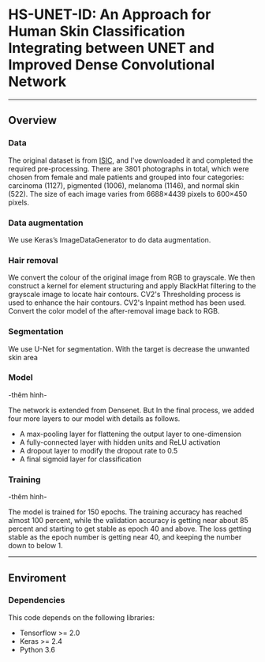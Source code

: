 # HS-UNET-ID: An Approach for Human Skin Classification Integrating between UNET and Improved Dense Convolutional Network
---

## Overview

### Data

The original dataset is from [ISIC](https://www.isic-archive.com), and I've downloaded it and completed the required pre-processing. There are 3801 photographs in total, which were chosen from female and male patients and grouped into four categories: carcinoma (1127), pigmented (1006), melanoma (1146), and normal skin (522). The size of each image varies from 6688×4439 pixels to 600×450 pixels.

### Data augmentation

We use Keras’s ImageDataGenerator to do data augmentation.

### Hair removal

We convert the colour of the original image from RGB to grayscale. We then construct a kernel for element structuring and apply BlackHat filtering to the grayscale image to locate hair contours. CV2's Thresholding process is used to enhance the hair contours. CV2's Inpaint method has been used. Convert the color model of the after-removal image back to RGB.

### Segmentation

We use U-Net for segmentation. With the target is decrease the unwanted skin area 

### Model

-thêm hình-

The network is extended from Densenet. But In the final process, we added four more layers to our model with details as follows.
*  A max-pooling layer for flattening the output layer to one-dimension
*  A fully-connected layer with hidden units and ReLU activation
*  A dropout layer to modify the dropout rate to 0.5
*  A final sigmoid layer for classification

### Training

-thêm hình-

The model is trained for 150 epochs.
The training accuracy has reached almost 100 percent, while the validation accuracy is getting near about 85 percent and starting to get stable as epoch 40 and above. The loss getting stable as the epoch number is getting near 40, and keeping the number down to below 1.

---

## Enviroment

### Dependencies

This code depends on the following libraries:

* Tensorflow >= 2.0
* Keras >= 2.4
* Python 3.6
